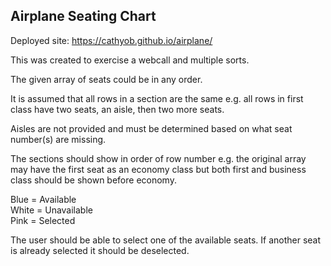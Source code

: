 ## Airplane Seating Chart

Deployed site: https://cathyob.github.io/airplane/

This was created to exercise a webcall and multiple sorts.

The given array of seats could be in any order.

It is assumed that all rows in a section are the same e.g. all rows in first class have two seats, an aisle, then two more seats.

Aisles are not provided and must be determined based on what seat number(s) are missing.

The sections should show in order of row number e.g. the original array may have the first seat as an economy class but both first and business class should be shown before economy.

Blue = Available  
White = Unavailable  
Pink = Selected

The user should be able to select one of the available seats. If another seat is already selected it should be deselected.